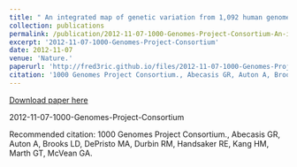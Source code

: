 ```yaml
---
title: " An integrated map of genetic variation from 1,092 human genomes.""
collection: publications
permalink: /publication/2012-11-07-1000-Genomes-Project-Consortium-An-integrated-map-of-genetic-variation-from-1,092-human-genomes."
excerpt: '2012-11-07-1000-Genomes-Project-Consortium'
date: 2012-11-07
venue: 'Nature.'
paperurl: 'http://fred3ric.github.io/files/2012-11-07-1000-Genomes-Project-Consortium.pdf'
citation: '1000 Genomes Project Consortium., Abecasis GR, Auton A, Brooks LD, DePristo MA, Durbin RM, Handsaker RE, Kang HM, Marth GT, McVean GA.'
---
```


<a href='http://fred3ric.github.io/files/2012-11-07-1000-Genomes-Project-Consortium.pdf'>Download paper here</a>

2012-11-07-1000-Genomes-Project-Consortium

Recommended citation: 1000 Genomes Project Consortium., Abecasis GR, Auton A, Brooks LD, DePristo MA, Durbin RM, Handsaker RE, Kang HM, Marth GT, McVean GA.